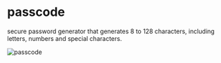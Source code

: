 # passcode
 secure password generator that generates 8 to 128 characters, including letters, numbers and special characters.

 ![passcode](https://github.com/Wompa-Stompa/passcode/blob/main/readmepic.jpg?raw=true)
